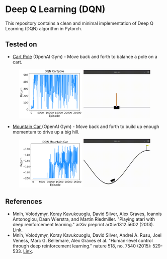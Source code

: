 # Deep Q Learning (DQN)
This repository contains a clean and minimal implementation of Deep Q Learning (DQN) algorithm in Pytorch.

## Tested on
* [Cart Pole](https://www.gymlibrary.dev/environments/classic_control/cart_pole/) (OpenAI Gym) - Move back and forth to balance a pole on a cart.

<p align="center">
<img src=".media/dqn_cartpole.png" width="40%"/>
<img src=".media/dqn_cartpole.gif" width="42%"/>
</p>

* [Mountain Car ](https://www.gymlibrary.dev/environments/classic_control/mountain_car/) (OpenAI Gym) - Move back and forth to build up enough momentum to drive up a big hill.

<p align="center">
<img src=".media/dqn_mountain_car.png" width="40%"/>
<img src=".media/dqn_mountain_car.gif" width="42%"/>
</p>

## References
* Mnih, Volodymyr, Koray Kavukcuoglu, David Silver, Alex Graves, Ioannis Antonoglou, Daan Wierstra, and Martin Riedmiller. "Playing atari with deep reinforcement learning." arXiv preprint arXiv:1312.5602 (2013). [Link](https://www.cs.toronto.edu/~vmnih/docs/dqn.pdf).
* Mnih, Volodymyr, Koray Kavukcuoglu, David Silver, Andrei A. Rusu, Joel Veness, Marc G. Bellemare, Alex Graves et al. "Human-level control through deep reinforcement learning." nature 518, no. 7540 (2015): 529-533. [Link](https://web.stanford.edu/class/psych209/Readings/MnihEtAlHassibis15NatureControlDeepRL.pdf).
